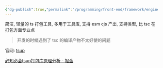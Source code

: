 ```yaml
---
{"dg-publish":true,"permalink":"/programming/front-end/framework/engineering/tsup/"}
---
```



简洁, 轻量的 ts 打包工具, 多用于工具库, 支持 esm cjs 产出, 支持类型, 比 tsc 在打包方面专业点

> 开发的时候遇到了 tsc 的编译产物不太好使的问题

官网: [tsup](https://tsup.egoist.dev/#what-can-it-bundle)

[必知必会tsup打包库原理分析 - 掘金](https://juejin.cn/post/7148442413420265485)
